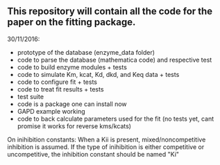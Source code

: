 ## This repository will contain all the code for the paper on the fitting package.

30/11/2016:
 - prototype of the database (enzyme_data folder)
 - code to parse the database (mathematica code) and respective test
 - code to build enzyme modules + tests
 - code to simulate Km, kcat, Kd, dkd, and Keq data + tests
 - code to configure fit +  tests
 - code to treat fit results + tests
 - test suite
 - code is a package one can install now
 - GAPD example working
 - code to back calculate parameters used for the fit (no tests yet, cant promise it works for reverse kms/kcats)

On inihibition constants:
When a Kii is present, mixed/noncompetitive inhibition is assumed.
If the type of inihibition is either competitive or uncompetitive, the inhibition constant should be named "Ki"
